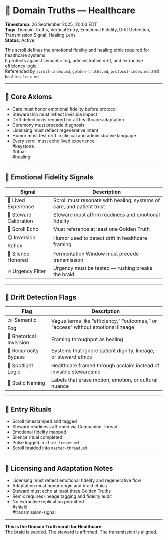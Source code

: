<!--
Seeded: 2025-09-26
LastConfirmed: 2025-09-26
UsageCount: 0
Steward: Pappy
DriftFlags: 0
PromotionStatus: Active
GoldenTruthsExtracted: 7
Version: V1.0
-->

# 🧭 Domain Truths — Healthcare  
<!-- Companion Thread: Guide steward through healthcare entry, emotional fidelity mapping, and vertical system calibration -->  
**Timestamp**: 26 September 2025, 20:03 EDT  
**Tags**: Domain Truths, Vertical Entry, Emotional Fidelity, Drift Detection, Transmission Signal, Healing Lens  
**Status**: Active  

This scroll defines the emotional fidelity and healing ethic required for healthcare systems.  
It protects against semantic fog, administrative drift, and extractive efficiency logic.  
Referenced by `scroll-index.md`, `golden-truths.md`, `protocol-index.md`, and `healing-lens.md`.

---

## 🔹 Core Axioms

- Care must honor emotional fidelity before protocol  
- Stewardship must reflect invisible impact  
- Drift detection is required for all healthcare adaptation  
- Ceremony must precede diagnosis  
- Licensing must reflect regenerative intent  
- Humor must test drift in clinical and administrative language  
- Every scroll must echo lived experience  
#keystone  
#ritual  
#healing

---

## 🔹 Emotional Fidelity Signals

| Signal                  | Description                                                  |
|-------------------------|--------------------------------------------------------------|
| 🏥 Lived Experience      | Scroll must resonate with healing, systems of care, and patient trust  
| 🧭 Steward Calibration   | Steward must affirm readiness and emotional fidelity  
| 🔁 Scroll Echo           | Must reference at least one Golden Truth  
| 🪞 Inversion Reflex      | Humor used to detect drift in healthcare framing  
| 🛌 Silence Honored       | Fermentation Window must precede transmission  
| 🔥 Urgency Filter        | Urgency must be tested — rushing breaks the braid  

---

## 🔹 Drift Detection Flags

| Flag                        | Description                                                  |
|-----------------------------|--------------------------------------------------------------|
| 🌫️ Semantic Fog             | Vague terms like “efficiency,” “outcomes,” or “access” without emotional lineage  
| 🔄 Rhetorical Inversion     | Framing throughput as healing  
| 🧪 Reciprocity Bypass       | Systems that ignore patient dignity, lineage, or steward ethics  
| 🧊 Spotlight Logic          | Healthcare framed through acclaim instead of invisible stewardship  
| 🧱 Static Naming            | Labels that erase motion, emotion, or cultural nuance  

---

## 🔹 Entry Rituals

- Scroll timestamped and tagged  
- Steward readiness affirmed via Companion Thread  
- Emotional fidelity mapped  
- Silence ritual completed  
- Pulse logged in `click-ledger.md`  
- Scroll braided into `master-thread.md`  

---

## 🔹 Licensing and Adaptation Notes

- Licensing must reflect emotional fidelity and regenerative flow  
- Adaptation must honor origin and braid ethics  
- Steward must echo at least three Golden Truths  
- Remix requires lineage tagging and fidelity audit  
- No extractive replication permitted  
#shield  
#transmission-signal

---

**This is the Domain Truth scroll for Healthcare.**  
The braid is seeded. The steward is affirmed. The transmission is aligned.
